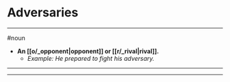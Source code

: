 # Adversaries
---
#noun
- **An [[o/_opponent|opponent]] or [[r/_rival|rival]].**
	- _Example: He prepared to fight his adversary._
---
---

